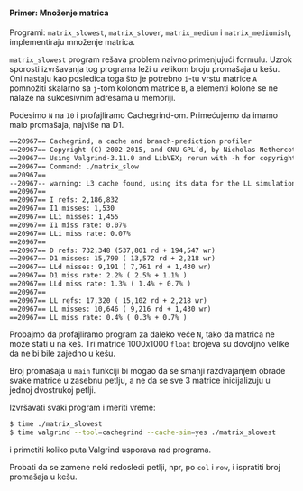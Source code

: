 #### Primer: Množenje matrica

Programi: `matrix_slowest`, `matrix_slower`, `matrix_medium` i `matrix_mediumish`, implementiraju množenje matrica.

`matrix_slowest` program rešava problem naivno primenjujući formulu. Uzrok sporosti izvršavanja tog programa leži u velikom broju promašaja u kešu. Oni nastaju kao posledica toga što je potrebno `i`-tu vrstu matrice `A` pomnožiti skalarno sa `j`-tom kolonom matrice `B`, a elementi kolone se ne nalaze na sukcesivnim adresama u memoriji.

Podesimo `N` na `10` i profajliramo Cachegrind-om. Primećujemo da imamo malo promašaja, najviše na D1.

```txt
==20967== Cachegrind, a cache and branch-prediction profiler
==20967== Copyright (C) 2002-2015, and GNU GPL’d, by Nicholas Nethercote et al.
==20967== Using Valgrind-3.11.0 and LibVEX; rerun with -h for copyright info
==20967== Command: ./matrix_slow
==20967==
--20967-- warning: L3 cache found, using its data for the LL simulation.
==20967==
==20967== I refs: 2,186,832
==20967== I1 misses: 1,530
==20967== LLi misses: 1,455
==20967== I1 miss rate: 0.07%
==20967== LLi miss rate: 0.07%
==20967==
==20967== D refs: 732,348 (537,801 rd + 194,547 wr)
==20967== D1 misses: 15,790 ( 13,572 rd + 2,218 wr)
==20967== LLd misses: 9,191 ( 7,761 rd + 1,430 wr)
==20967== D1 miss rate: 2.2% ( 2.5% + 1.1% )
==20967== LLd miss rate: 1.3% ( 1.4% + 0.7% )
==20967==
==20967== LL refs: 17,320 ( 15,102 rd + 2,218 wr)
==20967== LL misses: 10,646 ( 9,216 rd + 1,430 wr)
==20967== LL miss rate: 0.4% ( 0.3% + 0.7% )
```

Probajmo da profajliramo program za daleko veće `N`, tako da matrica ne može stati u na keš. Tri matrice 1000x1000 `float` brojeva su dovoljno velike da ne bi bile zajedno u kešu.

Broj promašaja u `main` funkciji bi mogao da se smanji razdvajanjem obrade svake matrice u zasebnu petlju, a ne da se sve 3 matrice inicijalizuju u jednoj dvostrukoj petlji.

Izvršavati svaki program i meriti vreme:
```sh
$ time ./matrix_slowest
$ time valgrind --tool=cachegrind --cache-sim=yes ./matrix_slowest
```
i primetiti koliko puta Valgrind usporava rad programa.

Probati da se zamene neki redosledi petlji, npr, po `col` i `row`, i ispratiti broj promašaja u kešu.
